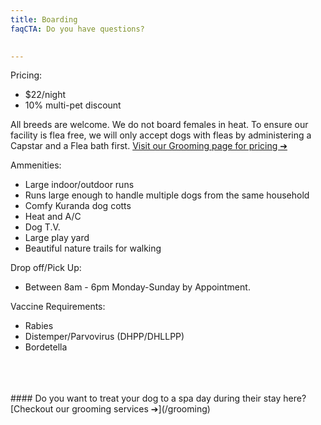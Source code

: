 ```yaml
---
title: Boarding
faqCTA: Do you have questions?
  

---
```

Pricing: 
  - $22/night
  - 10% multi-pet discount

All breeds are welcome.
We do not board females in heat.
To ensure our facility is flea free, we will only accept dogs with fleas by administering a Capstar and a Flea bath first. [Visit our Grooming page for pricing ➔](/grooming) 

Ammenities:
 - Large indoor/outdoor runs
 - Runs large enough to handle multiple dogs from the same household
 - Comfy Kuranda dog cotts
 - Heat and A/C
 - Dog T.V.
 - Large play yard
 - Beautiful nature trails for walking

Drop off/Pick Up:
  - Between 8am - 6pm Monday-Sunday by Appointment.

Vaccine Requirements:
 - Rabies
 - Distemper/Parvovirus (DHPP/DHLLPP)
 - Bordetella
<br/>
<br/>
<br/>
 #### Do you want to treat your dog to a spa day during their stay here?
 [Checkout our grooming services ➔](/grooming) 